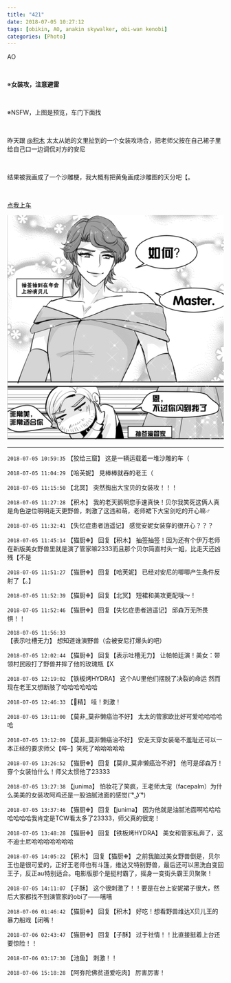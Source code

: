 ```yaml
---
title: "421"
date: 2018-07-05 10:27:12
tags: [obikin, AO, anakin skywalker, obi-wan kenobi]
categories: [Photo]
---
```


<p>AO</p> 
<p>&nbsp;<br /></p> 
<p>※<strong>女装攻，注意避雷</strong></p> 
<p>&nbsp;<br /></p> 
<p>※NSFW，上图是预览，车门下面找<br /></p> 
<p>&nbsp;<br /></p> 
<p>昨天跟&nbsp;<a loftermentionblogid="4076529" href="http://www.lofter.com/mentionredirect.do?blogId=4076529" target="_blank"  >@积木</a>&nbsp;太太从她的文里扯到的一个女装攻场合，把老师父按在自己裙子里给自己口一边调侃对方的安尼</p> 
<p>&nbsp;<br /></p> 
<p>结果被我画成了一个沙雕梗，我大概有把黄兔画成沙雕图的天分吧【。</p> 
<p>&nbsp;<br /></p> 
<p><a rel="nofollow" href="https://images-wixmp-ed30a86b8c4ca887773594c2.wixmp.com/intermediary/f/d97cf4c4-1f95-4c79-9e66-10b31d5fac97/dcyosly-69b49a07-7529-47a9-ad99-ab9161b6df69.jpg" target="_blank"  >点我上车</a></p>

![](https://raw.githubusercontent.com/alicewish/meowchain247/master/img_cVZNdzJtQk9JV2Q2Q2k5TUUrNlVjL2RVb1JCRlpZZWo0UTkzdHYxNVBNNGRWME5jS2tJeVZnPT0.png)

---

`2018-07-05 10:59:35` 【狡给三窟】 这是一辆运载着一堆沙雕的车（

`2018-07-05 11:04:29` 【哈芙妮】 見棒棒就吞的老王（

`2018-07-05 11:15:50` 【北冥】 突然掏出大宝贝的女装攻！！！

`2018-07-05 11:27:28` 【积木】 我的老天鹅啊您手速真快！贝尔我笑死这俩人真是角色逆位明明走天更野兽，刺激了这违和萌，老师裙下大宝剑吃的开心嘛♂

`2018-07-05 11:32:41` 【失忆症患者逍遥记】 感觉安妮女装穿的很开心？？？

`2018-07-05 11:45:14` 【猫厨✙】 回复【积木】 抽签抽签！因为还有个伊万老师在新版美女野兽里就是演了管家嘛2333而且那个贝尔简直村头一姐，比走天还凶残【不是

`2018-07-05 11:51:27` 【猫厨✙】 回复【哈芙妮】 已经对安尼的唧唧产生条件反射了【。】

`2018-07-05 11:52:39` 【猫厨✙】 回复【北冥】 短裙和美攻更配哦～！

`2018-07-05 11:52:46` 【猫厨✙】 回复【失忆症患者逍遥记】 邱森万无所畏惧！！

`2018-07-05 11:56:33` 【表示吐槽无力】 想知道谁演野兽（会被安尼打爆头的吧）

`2018-07-05 12:02:44` 【猫厨✙】 回复【表示吐槽无力】 让帕帕廷演！美女：带领村民殴打了野兽并摔了他的玫瑰瓶【X

`2018-07-05 12:19:02` 【铁板烤HYDRA】 这个AU里他们摆脱了决裂的命运 然而现在老王又想断肢了哈哈哈哈哈哈

`2018-07-05 12:46:33` 【🍯精】 哇！刺激！

`2018-07-05 13:11:00` 【莫非\_莫非懒癌治不好】 太太的管家欧比好可爱哈哈哈哈哈

`2018-07-05 13:12:09` 【莫非\_莫非懒癌治不好】 安走天穿女装毫不羞耻还可以一本正经的要求师父【哔–】笑死了哈哈哈哈哈

`2018-07-05 13:26:52` 【猫厨✙】 回复【莫非\_莫非懒癌治不好】 他可是邱森万！穿个女装怕什么！师父太惯他了23333

`2018-07-05 13:27:38` 【junima】 怕妆花了笑疯，王老师太宠（facepalm）为什么美美的女装攻阿鸡还是一股油腻池面的感觉( ͡° ͜ʖ ͡°)

`2018-07-05 13:37:46` 【猫厨✙】 回复【junima】 因为他就是油腻池面啊哈哈哈哈哈哈哈我肯定是TCW看太多了23333，师父真的很宠！

`2018-07-05 13:48:28` 【猫厨✙】 回复【铁板烤HYDRA】 美女和管家私奔了，这不迪士尼哈哈哈哈哈哈哈

`2018-07-05 14:05:22` 【积木】 回复【猫厨✙】 之前我脑过美女野兽倒是，贝尔王也是很可爱的，正好王老师也有斗篷，维达又特别野兽，最后还可以黑洗白变回王子，反正au特别适合。电影版那个是挺村霸了，摇身一变街头霸王贝聚聚！

`2018-07-05 14:11:07` 【子酥】 这个很刺激了！！要是在台上安妮裙子很大，然后大家都找不到演管家的obi了——嘻嘻

`2018-07-06 01:46:42` 【猫厨✙】 回复【积木】 好吃！想看野兽维达X贝儿王的暴力船戏【闭嘴！

`2018-07-06 02:43:47` 【猫厨✙】 回复【子酥】 过于社情！！比直接挺着上台还要惊险！！

`2018-07-06 03:17:30` 【池鱼】 刺激！！

`2018-07-06 15:18:28` 【阿弥陀佛贫道爱吃肉】 厉害厉害！
